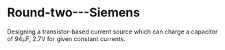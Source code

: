 # Round-two---Siemens
Designing a transistor-based current source which can charge a capacitor of 94µF, 2.7V for given constant currents.
